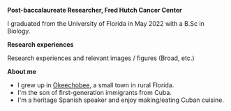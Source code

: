 **Post-baccalaureate Researcher, Fred Hutch Cancer Center**

I graduated from the University of Florida in May 2022 with a B.Sc in Biology.

**Research experiences**

Research experiences and relevant images / figures (Broad, etc.)

**About me**
- I grew up in [Okeechobee](https://www.cityofokeechobee.com/), a small town in rural Florida.
- I'm the son of first-generation immigrants from Cuba.
- I'm a heritage Spanish speaker and enjoy making/eating Cuban cuisine.
